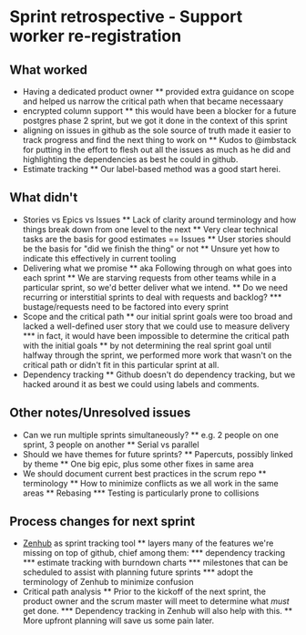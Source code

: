 # Sprint retrospective - Support worker re-registration

## What worked
* Having a dedicated product owner
** provided extra guidance on scope and helped us narrow the critical path when that became necessaary
* encrypted column support
** this would have been a blocker for a future postgres phase 2 sprint, but we got it done in the context of this sprint
* aligning on issues in github as the sole source of truth made it easier to track progress and find the next thing to work on
** Kudos to @imbstack for putting in the effort to flesh out all the issues as much as he did and highlighting the dependencies as best he could in github.
* Estimate tracking
** Our label-based method was a good start herei.

## What didn't
* Stories vs Epics vs Issues
** Lack of clarity around terminology and how things break down from one level to the next
** Very clear technical tasks are the basis for good estimates == Issues
** User stories should be the basis for "did we finish the thing" or not
** Unsure yet how to indicate this effectively in current tooling
* Delivering what we promise
** aka Following through on what goes into each sprint
** We are starving requests from other teams while in a particular sprint, so we'd better deliver what we intend.
** Do we need recurring or interstitial sprints to deal with requests and backlog?
*** bustage/requests need to be factored into every sprint
* Scope and the critical path
** our initial sprint goals were too broad and lacked a well-defined user story that we could use to measure delivery
*** in fact, it would have been impossible to determine the critical path with the initial goals
** by not determining the real sprint goal until halfway through the sprint, we performed more work that wasn't on the critical path or didn't fit in this particular sprint at all.
* Dependency tracking
** Github doesn't do dependency tracking, but we hacked around it as best we could using labels and comments.

## Other notes/Unresolved issues

* Can we run multiple sprints simultaneously?
** e.g. 2 people on one sprint, 3 people on another
** Serial vs parallel
* Should we have themes for future sprints?
** Papercuts, possibly linked by theme
** One big epic, plus some other fixes in same area
* We should document current best practices in the scrum repo
** terminology
** How to minimize conflicts as we all work in the same areas
** Rebasing
*** Testing is particularly prone to collisions

## Process changes for next sprint

* [Zenhub](https://www.zenhub.com/) as sprint tracking tool
** layers many of the features we're missing on top of github, chief among them:
*** dependency tracking
*** estimate tracking with burndown charts
*** milestones that can be scheduled to assist with planning future sprints
*** adopt the terminology of Zenhub to minimize confusion
* Critical path analysis
** Prior to the kickoff of the next sprint, the product owner and the scrum master will meet to determine what *must* get done.
*** Dependency tracking in Zenhub will also help with this.
** More upfront planning will save us some pain later.

